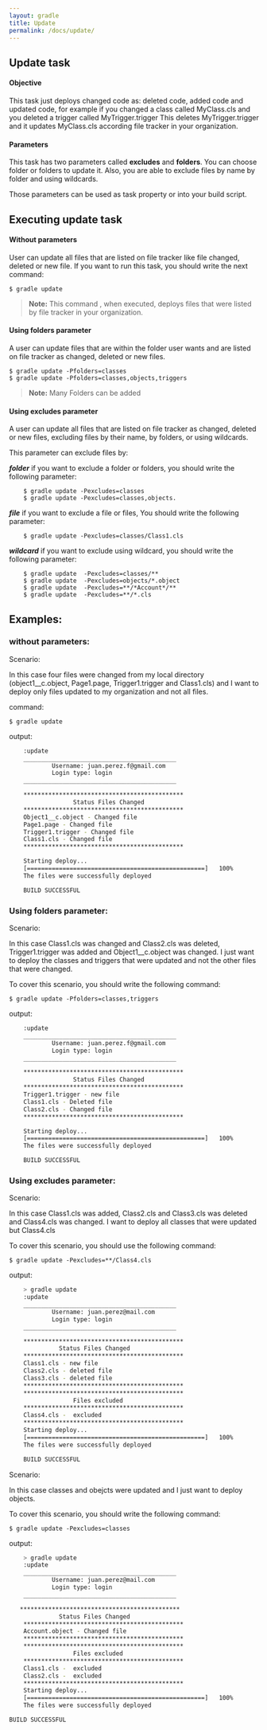 ```yaml
---
layout: gradle
title: Update
permalink: /docs/update/
---
```

## Update task

#### **Objective**
This task just deploys changed code as: deleted code, added code and updated code, for example if you changed a class called MyClass.cls and you deleted a trigger called MyTrigger.trigger This deletes MyTrigger.trigger and it updates MyClass.cls according file tracker in your organization.

#### **Parameters**
This task has two parameters called **excludes** and **folders**. You can choose folder or folders to update it. Also, you are able to exclude files by name by folder and using wildcards.

Those parameters can be used as task property or into your build script.

## Executing update task

#### **Without parameters**

User can update all files that are listed on file tracker like file changed, deleted or new file. If you want to run this task, you should write the next command:

	$ gradle update

> **Note:** This command , when executed, deploys files that were listed by file tracker in your organization.

#### **Using folders parameter**

A user can update files that are within the folder user wants and are listed on file tracker as changed, deleted or new files.

	$ gradle update -Pfolders=classes
	$ gradle update -Pfolders=classes,objects,triggers

> **Note:** Many Folders can be added

#### **Using excludes parameter**

A user can update all files that are listed on file tracker as changed, deleted or new files, excluding files by their name, by folders, or using wildcards.

This parameter can exclude files by:

 ***folder*** if you want to exclude a folder or folders, you should write the following parameter:

        $ gradle update -Pexcludes=classes
        $ gradle update -Pexcludes=classes,objects.

 ***file*** if you want to exclude a file or files, You should write the following parameter:

        $ gradle update -Pexcludes=classes/Class1.cls

 ***wildcard*** if you want to exclude using wildcard, you should write the following parameter:

        $ gradle update  -Pexcludes=classes/**
        $ gradle update  -Pexcludes=objects/*.object
        $ gradle update  -Pexcludes=**/*Account*/**
        $ gradle update  -Pexcludes=**/*.cls

## Examples:

### without parameters:

Scenario:

In this case four files were changed from my local directory (object1__c.object, Page1.page, Trigger1.trigger and Class1.cls) and I want to deploy only files updated to my organization and not all files.


command:

	$ gradle update

output:

```bash
    :update
    ___________________________________________
            Username: juan.perez.f@gmail.com
            Login type: login
    ___________________________________________

    *********************************************
                  Status Files Changed
    *********************************************
    Object1__c.object - Changed file
    Page1.page - Changed file
    Trigger1.trigger - Changed file
    Class1.cls - Changed file
    *********************************************

    Starting deploy...
    [==================================================]   100%
    The files were successfully deployed

    BUILD SUCCESSFUL
```

### Using folders parameter:

Scenario:

In this case Class1.cls was changed and Class2.cls was deleted, Trigger1.trigger was added and Object1__c.object was changed. I just want to deploy the classes   and triggers that were updated and not the other files that were changed. 

To cover this scenario, you should write the following command:


	$ gradle update -Pfolders=classes,triggers

output:

```bash
    :update
    ___________________________________________
            Username: juan.perez.f@gmail.com
            Login type: login
    ___________________________________________

    *********************************************
                  Status Files Changed
    *********************************************
    Trigger1.trigger - new file
    Class1.cls - Deleted file
    Class2.cls - Changed file
    *********************************************

    Starting deploy...
    [==================================================]   100%
    The files were successfully deployed

    BUILD SUCCESSFUL
```

### Using excludes parameter:

Scenario:

In this case Class1.cls was added, Class2.cls and Class3.cls was deleted and Class4.cls was changed. I want to deploy all classes that were updated but Class4.cls

To cover this scenario,  you should use the following command:

	$ gradle update -Pexcludes=**/Class4.cls

output:

```bash
    > gradle update
    :update
    ___________________________________________
            Username: juan.perez@mail.com
            Login type: login
    ___________________________________________

    *********************************************
              Status Files Changed
    *********************************************
    Class1.cls - new file
    Class2.cls - deleted file
    Class3.cls - deleted file
    *********************************************
    *********************************************
                  Files excluded
    *********************************************
    Class4.cls -  excluded
    *********************************************
    Starting deploy...
    [==================================================]   100%
    The files were successfully deployed

    BUILD SUCCESSFUL

```

Scenario:

In this case classes and obejcts were updated and I just want to deploy objects. 

To cover this scenario, you should write the following command:

	$ gradle update -Pexcludes=classes

output:

```bash
    > gradle update
    :update
    ___________________________________________
            Username: juan.perez@mail.com
            Login type: login
    ___________________________________________

   *********************************************
              Status Files Changed
    *********************************************
    Account.object - Changed file
    *********************************************
    *********************************************
                  Files excluded
    *********************************************
    Class1.cls -  excluded
    Class2.cls -  excluded
    *********************************************
    Starting deploy...
    [==================================================]   100%
    The files were successfully deployed

BUILD SUCCESSFUL

```
